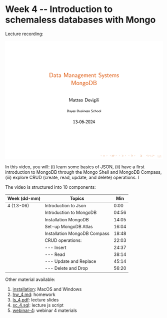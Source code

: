 # Week 4 -- Introduction to schemaless databases with Mongo

Lecture recording:

[![Week 4](img/lecture4.png)](https://cityuni-my.sharepoint.com/:v:/r/personal/matteo_devigili_2_city_ac_uk/Documents/smm695/Week%204.mov?csf=1&web=1&e=Lyc0BH)

In this video, you will: (i) learn some basics of JSON, (ii) have a first
introduction to MongoDB through the Mongo Shell and MongoDB Compass, (iii)
explore CRUD (create, read, update, and delete) operations. I

The video is structured into 10 components:

| Week (dd-mm) | Topics                       | Min   |
| ------------ | ---------------------------- | ----- |
| 4 (13-06)    | Introduction to Json         | 0:00  |
|              | Introduction to MongoDB      | 04:56 |
|              | Installation MongoDB         | 14:05 |
|              | Set-up MongoDB Atlas         | 16:04 |
|              | Installation MongoDB Compass | 18:48 |
|              | CRUD operations:             | 22:03 |
|              | --- Insert                   | 24:37 |
|              | --- Read                     | 38:14 |
|              | --- Update and Replace       | 45:14 |
|              | --- Delete and Drop          | 56:20 |

Other material available:

1. [installation](https://mattdevigili.github.io/dms-smm695/week-4/installation/): MacOS and Windows
1. [hw_4.md](https://mattdevigili.github.io/dms-smm695/week-4/hw_4.html): homework
1. [ls_4.pdf](https://github.com/mattDevigili/dms-smm695/blob/master/week-4/ls_4.pdf): lecture slides
1. [sc_4.sql](https://github.com/mattDevigili/dms-smm695/blob/master/week-4/sc_4.js): lecture js script
1. [webinar-4](https://mattdevigili.github.io/dms-smm695/week-4/webinar-4/): webinar 4 materials
